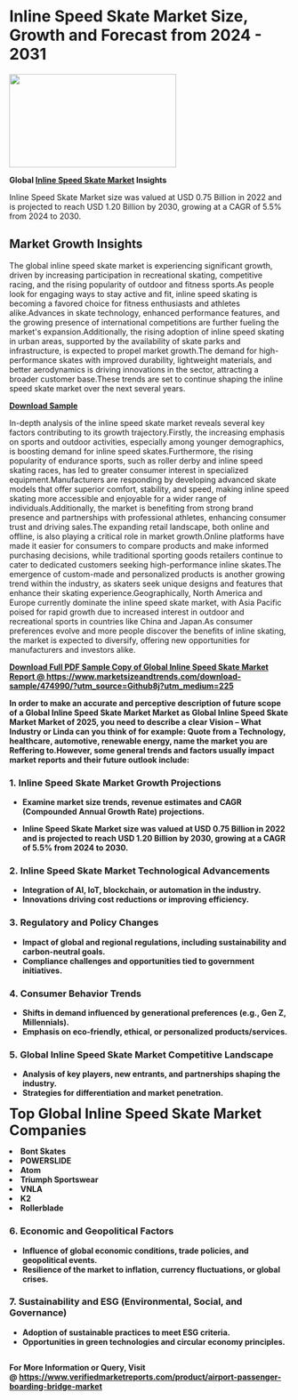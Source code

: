 <H1>Inline Speed Skate Market Size, Growth and Forecast from 2024 - 2031</H1><img class="aligncenter size-medium wp-image-584254" src="https://thirdeyenews.in/wp-content/uploads/2024/09/Global-Market-Research-300x168.jpeg" alt="" width="300" height="168" /><p><strong>Global&nbsp;<a href="https://www.marketsizeandtrends.com/download-sample/474990/?utm_source=Github8j?utm_medium=225">Inline Speed Skate Market</a> Insights</strong></p><p>Inline Speed Skate Market size was valued at USD 0.75 Billion in 2022 and is projected to reach USD 1.20 Billion by 2030, growing at a CAGR of 5.5% from 2024 to 2030.</p><p><h2>Market Growth Insights</h2> <p>The global inline speed skate market is experiencing significant growth, driven by increasing participation in recreational skating, competitive racing, and the rising popularity of outdoor and fitness sports.As people look for engaging ways to stay active and fit, inline speed skating is becoming a favored choice for fitness enthusiasts and athletes alike.Advances in skate technology, enhanced performance features, and the growing presence of international competitions are further fueling the market's expansion.Additionally, the rising adoption of inline speed skating in urban areas, supported by the availability of skate parks and infrastructure, is expected to propel market growth.The demand for high-performance skates with improved durability, lightweight materials, and better aerodynamics is driving innovations in the sector, attracting a broader customer base.These trends are set to continue shaping the inline speed skate market over the next several years.</p> <p><strong><a href="#">Download Sample</a></strong></p> <p>In-depth analysis of the inline speed skate market reveals several key factors contributing to its growth trajectory.Firstly, the increasing emphasis on sports and outdoor activities, especially among younger demographics, is boosting demand for inline speed skates.Furthermore, the rising popularity of endurance sports, such as roller derby and inline speed skating races, has led to greater consumer interest in specialized equipment.Manufacturers are responding by developing advanced skate models that offer superior comfort, stability, and speed, making inline speed skating more accessible and enjoyable for a wider range of individuals.Additionally, the market is benefiting from strong brand presence and partnerships with professional athletes, enhancing consumer trust and driving sales.The expanding retail landscape, both online and offline, is also playing a critical role in market growth.Online platforms have made it easier for consumers to compare products and make informed purchasing decisions, while traditional sporting goods retailers continue to cater to dedicated customers seeking high-performance inline skates.The emergence of custom-made and personalized products is another growing trend within the industry, as skaters seek unique designs and features that enhance their skating experience.Geographically, North America and Europe currently dominate the inline speed skate market, with Asia Pacific poised for rapid growth due to increased interest in outdoor and recreational sports in countries like China and Japan.As consumer preferences evolve and more people discover the benefits of inline skating, the market is expected to diversify, offering new opportunities for manufacturers and investors alike.</p> <p><strong><a href="#"></p><p><span class=""><strong>Download Full PDF Sample Copy of Global Inline Speed Skate Market Report</strong> @ <a href="https://www.marketsizeandtrends.com/download-sample/474990/?utm_source=Github8j?utm_medium=225" target="_blank">https://www.marketsizeandtrends.com/download-sample/474990/?utm_source=Github8j?utm_medium=225</a></span></p><p>In order to make an accurate and perceptive description of future scope of a Global&nbsp;Inline Speed Skate Market Market as Global&nbsp;Inline Speed Skate Market Market of 2025, you need to describe a clear Vision &ndash; What Industry or Linda can you think of for example: Quote from a Technology, healthcare, automotive, renewable energy, name the market you are Reffering to.However, some general trends and factors usually impact market reports and their future outlook include:</p><h3>1.&nbsp;<strong>Inline Speed Skate Market Growth Projections</strong></h3><ul><li>Examine market size trends, revenue estimates and CAGR (Compounded Annual Growth Rate) projections.</li><li><p>Inline Speed Skate Market size was valued at USD 0.75 Billion in 2022 and is projected to reach USD 1.20 Billion by 2030, growing at a CAGR of 5.5% from 2024 to 2030.</p></li></ul><h3>2.&nbsp;<strong>Inline Speed Skate Market Technological Advancements</strong></h3><ul><li>Integration of AI, IoT, blockchain, or automation in the industry.</li><li>Innovations driving cost reductions or improving efficiency.</li></ul><h3>3.&nbsp;<strong>Regulatory and Policy Changes</strong></h3><ul><li>Impact of global and regional regulations, including sustainability and carbon-neutral goals.</li><li>Compliance challenges and opportunities tied to government initiatives.</li></ul><h3>4.&nbsp;<strong>Consumer Behavior Trends</strong></h3><ul><li>Shifts in demand influenced by generational preferences (e.g., Gen Z, Millennials).</li><li>Emphasis on eco-friendly, ethical, or personalized products/services.</li></ul><h3>5.&nbsp;<strong>Global Inline Speed Skate Market Competitive Landscape</strong></h3><ul><li>Analysis of key players, new entrants, and partnerships shaping the industry.</li><li>Strategies for differentiation and market penetration.</li></ul><p data-pm-slice="1 1 []"><span style="color: inherit; font-family: inherit; font-size: 25px;">Top Global Inline Speed Skate Market Companies</span></p><div class="" data-test-id=""><p><li>Bont Skates</li><li> POWERSLIDE</li><li> Atom</li><li> Triumph Sportswear</li><li> VNLA</li><li> K2</li><li> Rollerblade</li></p></div><h3>6.&nbsp;<strong>Economic and Geopolitical Factors</strong></h3><ul><li>Influence of global economic conditions, trade policies, and geopolitical events.</li><li>Resilience of the market to inflation, currency fluctuations, or global crises.</li></ul><h3>7.&nbsp;<strong>Sustainability and ESG (Environmental, Social, and Governance)</strong></h3><ul><li>Adoption of sustainable practices to meet ESG criteria.</li><li>Opportunities in green technologies and circular economy principles.</li></ul><h2><strong style="font-size: 14px;">For More Information or Query, Visit @&nbsp;</strong><a style="background-color: #ffffff; font-size: 14px;" href="https://www.marketsizeandtrends.com/report/inline-speed-skate-market/" target="_blank">https://www.verifiedmarketreports.com/product/airport-passenger-boarding-bridge-market</a></h2>